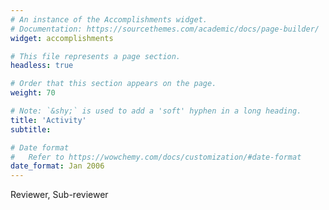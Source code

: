 ```yaml
---
# An instance of the Accomplishments widget.
# Documentation: https://sourcethemes.com/academic/docs/page-builder/
widget: accomplishments

# This file represents a page section.
headless: true

# Order that this section appears on the page.
weight: 70

# Note: `&shy;` is used to add a 'soft' hyphen in a long heading.
title: 'Activity'
subtitle:

# Date format
#   Refer to https://wowchemy.com/docs/customization/#date-format
date_format: Jan 2006
---
```


Reviewer, Sub-reviewer